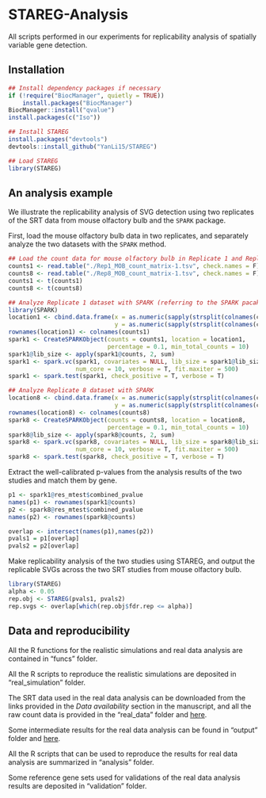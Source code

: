 # STAREG-Analysis
 All scripts performed in our experiments for replicability analysis of spatially variable gene detection.

## Installation

```R
## Install dependency packages if necessary
if (!require("BiocManager", quietly = TRUE))
    install.packages("BiocManager")
BiocManager::install("qvalue")
install.packages(c("Iso"))

## Install STAREG
install.packages("devtools")
devtools::install_github("YanLi15/STAREG")

## Load STAREG
library(STAREG)
```

## An analysis example

We illustrate the replicability analysis of SVG detection using two replicates of the SRT data from mouse olfactory bulb and the ``SPARK`` package.

First, load the mouse olfactory bulb data in two replicates, and separately analyze the two datasets with the ``SPARK`` method.

```R
## Load the count data for mouse olfactory bulb in Replicate 1 and Replicate 8 downloaded from the Spatial Research webset at https://www.spatialresearch.org/resources-published-datasets/doi-10-1126science-aaf2403
counts1 <- read.table("./Rep1_MOB_count_matrix-1.tsv", check.names = F)
counts8 <- read.table("./Rep8_MOB_count_matrix-1.tsv", check.names = F)
counts1 <- t(counts1)
counts8 <- t(counts8)

## Analyze Replicate 1 dataset with SPARK (referring to the SPARK pacakge)
library(SPARK)
location1 <- cbind.data.frame(x = as.numeric(sapply(strsplit(colnames(counts1), split = "x"), "[", 1)), 
                              y = as.numeric(sapply(strsplit(colnames(counts1), split = "x"), "[", 2)))
rownames(location1) <- colnames(counts1)
spark1 <- CreateSPARKObject(counts = counts1, location = location1, 
                            percentage = 0.1, min_total_counts = 10)
spark1@lib_size <- apply(spark1@counts, 2, sum)
spark1 <- spark.vc(spark1, covariates = NULL, lib_size = spark1@lib_size, 
                   num_core = 10, verbose = T, fit.maxiter = 500)
spark1 <- spark.test(spark1, check_positive = T, verbose = T)

## Analyze Replicate 8 dataset with SPARK
location8 <- cbind.data.frame(x = as.numeric(sapply(strsplit(colnames(counts8), split = "x"), "[", 1)), 
                              y = as.numeric(sapply(strsplit(colnames(counts8), split = "x"), "[", 2)))
rownames(location8) <- colnames(counts8)
spark8 <- CreateSPARKObject(counts = counts8, location = location8, 
                            percentage = 0.1, min_total_counts = 10)
spark8@lib_size <- apply(spark8@counts, 2, sum)
spark8 <- spark.vc(spark8, covariates = NULL, lib_size = spark8@lib_size, 
                   num_core = 10, verbose = T, fit.maxiter = 500)
spark8 <- spark.test(spark8, check_positive = T, verbose = T)
```

Extract the well-calibrated p-values from the analysis results of the two studies and match them by gene.

```R
p1 <- spark1@res_mtest$combined_pvalue
names(p1) <- rownames(spark1@counts)
p2 <- spark8@res_mtest$combined_pvalue
names(p2) <- rownames(spark8@counts)

overlap <- intersect(names(p1),names(p2))
pvals1 = p1[overlap]
pvals2 = p2[overlap]
```

Make replicability analysis of the two studies using STAREG, and output the replicable SVGs across the two SRT studies from mouse olfactory bulb.

```R
library(STAREG)
alpha <- 0.05
rep.obj <- STAREG(pvals1, pvals2)
rep.svgs <- overlap[which(rep.obj$fdr.rep <= alpha)]
```

## Data and reproducibility

All the R functions for the realistic simulations and real data analysis are contained in “funcs” folder.

All the R scripts to reproduce the realistic simulations are deposited in “real_simulation” folder.

The SRT data used in the real data analysis can be downloaded from the links provided in the *Data availability* section in the manuscript, and all the raw count data is provided in the “real_data” folder and [here](https://drive.google.com/drive/folders/1dtQiIJNn4hgay3OIcISvZ_IQb3Cun0ig?usp=sharing). 

Some intermediate results for the real data analysis can be found in “output” folder and [here](https://drive.google.com/drive/folders/11-v02JBVBL4N3KqhVOBtYBBX5iW09VCj?usp=sharing). 

All the R scripts that can be used to reproduce the results for real data analysis are summarized in “analysis” folder. 

Some reference gene sets used for validations of the real data analysis results are deposited in “validation” folder.



